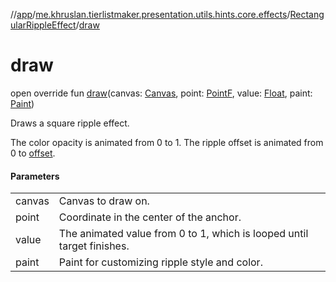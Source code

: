 //[app](../../../index.md)/[me.khruslan.tierlistmaker.presentation.utils.hints.core.effects](../index.md)/[RectangularRippleEffect](index.md)/[draw](draw.md)

# draw

open override fun [draw](draw.md)(canvas: [Canvas](https://developer.android.com/reference/kotlin/android/graphics/Canvas.html), point: [PointF](https://developer.android.com/reference/kotlin/android/graphics/PointF.html), value: [Float](https://kotlinlang.org/api/latest/jvm/stdlib/kotlin/-float/index.html), paint: [Paint](https://developer.android.com/reference/kotlin/android/graphics/Paint.html))

Draws a square ripple effect.

The color opacity is animated from 0 to 1. The ripple offset is animated from 0 to [offset](offset.md).

#### Parameters

| | |
|---|---|
| canvas | Canvas to draw on. |
| point | Coordinate in the center of the anchor. |
| value | The animated value from 0 to 1, which is looped until target finishes. |
| paint | Paint for customizing ripple style and color. |
